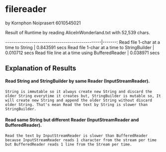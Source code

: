 # filereader
by Kornphon Noiprasert 6010545021

Result of Runtime by reading AliceInWonderland.txt with 52,539 chars.

------------------------------------------------|-------:
 Read file 1-char at a time to String           |  0.843591 secs
 Read file 1-char at a time to StringBuilder    |  0.010712 secs
 Read file line at a time using BufferedReader  |  0.038971 secs
 
## Explanation of Results

#### Read String and StringBuilder by same Reader (InputStreamReader).
	
	String is immutable so it always create new String and discard the older String everytime it creates but, StringBuilder is mutable so, It will create new String and append the older String without discard older String. That's mean Read the text by String is slower than StringBuilder.
	
#### Read same String but different Reader (InputStreamReader and BufferedReader).
	Read the text by InputStreamReader is slower than BufferedReader because InputStreamReader reads 1 character from the stream per time but BufferedReader reads 1 line from the Stream per time.
	
 